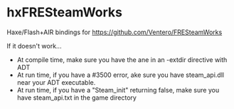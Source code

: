 # hxFRESteamWorks
Haxe/Flash+AIR bindings for https://github.com/Ventero/FRESteamWorks

If it doesn't work...

- At compile time, make sure you have the ane in an -extdir directive with ADT
- At run time, if you have a #3500 error, ake sure you have steam_api.dll near your ADT executable.
- At run time, if you have a "Steam_init" returning false, make sure you have steam_api.txt in the game directory
